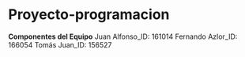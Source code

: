 # Proyecto-programacion

**Componentes del Equipo**
Juan Alfonso_ID: 161014 
Fernando Azlor_ID: 166054 
Tomás Juan_ID: 156527
